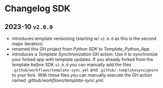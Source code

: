# Changelog SDK

## 2023-10 `v2.0.0`

- introduces template versioning (starting w/ `v2.0.0` as this is the second major iteration)
- renamed this GH project from _Python SDK_ to _Template_Python_App_.
- introduces a _Template Synchronization_ GH action. Use it to synchronize your forked app with template updates. If you already forked from the template _before_ SDK `v2.0.0` you can manually add the files `.github/workflows/template-sync.yml` and `.github/.templatesyncignore` to your fork. With these files you can manually execute the GH action named _.github/workflows/template-sync.yml_.
